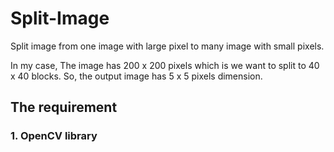 # Split-Image
Split image from one image with large pixel to many image with small pixels.

In my case, The image has 200 x 200 pixels which is we want to split to 40 x 40 blocks. So, the output image has 5 x 5 pixels dimension.

<h2>The requirement</h2>
<h3>1. OpenCV library

